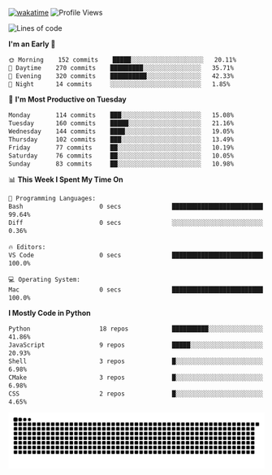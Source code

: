 [![wakatime](https://wakatime.com/badge/user/b920b284-3cde-4cd4-b72e-f7f22d050b16.svg)](https://wakatime.com/@b920b284-3cde-4cd4-b72e-f7f22d050b16)
![Profile Views](http://img.shields.io/badge/Profile%20Views-4586-blue)
<!--START_SECTION:waka-->
![Lines of code](https://img.shields.io/badge/From%20Hello%20World%20I%27ve%20Written--775%20Thousand%20lines%20of%20code-blue)

**I'm an Early 🐤** 

```text
🌞 Morning    152 commits    █████░░░░░░░░░░░░░░░░░░░░   20.11% 
🌆 Daytime    270 commits    █████████░░░░░░░░░░░░░░░░   35.71% 
🌃 Evening    320 commits    ██████████░░░░░░░░░░░░░░░   42.33% 
🌙 Night      14 commits     ░░░░░░░░░░░░░░░░░░░░░░░░░   1.85%

```
📅 **I'm Most Productive on Tuesday** 

```text
Monday       114 commits    ███░░░░░░░░░░░░░░░░░░░░░░   15.08% 
Tuesday      160 commits    █████░░░░░░░░░░░░░░░░░░░░   21.16% 
Wednesday    144 commits    ████░░░░░░░░░░░░░░░░░░░░░   19.05% 
Thursday     102 commits    ███░░░░░░░░░░░░░░░░░░░░░░   13.49% 
Friday       77 commits     ██░░░░░░░░░░░░░░░░░░░░░░░   10.19% 
Saturday     76 commits     ██░░░░░░░░░░░░░░░░░░░░░░░   10.05% 
Sunday       83 commits     ██░░░░░░░░░░░░░░░░░░░░░░░   10.98%

```


📊 **This Week I Spent My Time On** 

```text
💬 Programming Languages: 
Bash                     0 secs              █████████████████████████   99.64% 
Diff                     0 secs              ░░░░░░░░░░░░░░░░░░░░░░░░░   0.36%

🔥 Editors: 
VS Code                  0 secs              █████████████████████████   100.0%

💻 Operating System: 
Mac                      0 secs              █████████████████████████   100.0%

```

**I Mostly Code in Python** 

```text
Python                   18 repos            ██████████░░░░░░░░░░░░░░░   41.86% 
JavaScript               9 repos             █████░░░░░░░░░░░░░░░░░░░░   20.93% 
Shell                    3 repos             █░░░░░░░░░░░░░░░░░░░░░░░░   6.98% 
CMake                    3 repos             █░░░░░░░░░░░░░░░░░░░░░░░░   6.98% 
CSS                      2 repos             █░░░░░░░░░░░░░░░░░░░░░░░░   4.65%

```



<!--END_SECTION:waka-->
![Snake animation](https://raw.githubusercontent.com/timmypidashev/timmypidashev/main/commits.svg)
